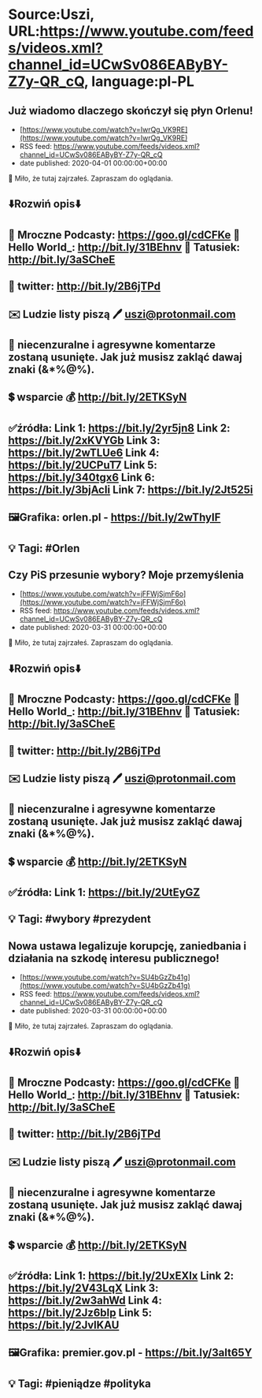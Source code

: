 # Source:Uszi, URL:https://www.youtube.com/feeds/videos.xml?channel_id=UCwSv086EAByBY-Z7y-QR_cQ, language:pl-PL

## Już wiadomo dlaczego skończył się płyn Orlenu!
 - [https://www.youtube.com/watch?v=IwrQg_VK9RE](https://www.youtube.com/watch?v=IwrQg_VK9RE)
 - RSS feed: https://www.youtube.com/feeds/videos.xml?channel_id=UCwSv086EAByBY-Z7y-QR_cQ
 - date published: 2020-04-01 00:00:00+00:00

🤪 Miło, że tutaj zajrzałeś.  Zapraszam do oglądania.

⬇️Rozwiń opis⬇️
------------------------------------------------------------
👀 Mroczne Podcasty: https://goo.gl/cdCFKe
👀 Hello World_: http://bit.ly/31BEhnv
👀 Tatusiek: http://bit.ly/3aSCheE
------------------------------------------------------------
👀 twitter: http://bit.ly/2B6jTPd
------------------------------------------------------------
✉️ Ludzie listy piszą 
🖊️ uszi@protonmail.com
------------------------------------------------------------
👺 niecenzuralne i agresywne komentarze zostaną usunięte.  Jak już musisz zakląć dawaj znaki (&*%@%).
------------------------------------------------------------
💲 wsparcie
💰 http://bit.ly/2ETKSyN
------------------------------------------------------------
✅źródła:
Link 1:                   https://bit.ly/2yr5jn8
Link 2:                   https://bit.ly/2xKVYGb
Link 3:                   https://bit.ly/2wTLUe6
Link 4:                   https://bit.ly/2UCPuT7
Link 5:                   https://bit.ly/340tgx6
Link 6:                   https://bit.ly/3bjAcIi 
Link 7:                   https://bit.ly/2Jt525i
---------------------------------------------------------------
🖼Grafika: 
orlen.pl - https://bit.ly/2wThyIF
-------------------------------------------------------------
💡 Tagi: #Orlen
--------------------------------------------------------------

## Czy PiS przesunie wybory? Moje przemyślenia
 - [https://www.youtube.com/watch?v=jFFWjSjmF6o](https://www.youtube.com/watch?v=jFFWjSjmF6o)
 - RSS feed: https://www.youtube.com/feeds/videos.xml?channel_id=UCwSv086EAByBY-Z7y-QR_cQ
 - date published: 2020-03-31 00:00:00+00:00

🤪 Miło, że tutaj zajrzałeś.  Zapraszam do oglądania.

⬇️Rozwiń opis⬇️
------------------------------------------------------------
👀 Mroczne Podcasty: https://goo.gl/cdCFKe
👀 Hello World_: http://bit.ly/31BEhnv
👀 Tatusiek: http://bit.ly/3aSCheE
------------------------------------------------------------
👀 twitter: http://bit.ly/2B6jTPd
------------------------------------------------------------
✉️ Ludzie listy piszą 
🖊️ uszi@protonmail.com
------------------------------------------------------------
👺 niecenzuralne i agresywne komentarze zostaną usunięte.  Jak już musisz zakląć dawaj znaki (&*%@%).
------------------------------------------------------------
💲 wsparcie
💰 http://bit.ly/2ETKSyN
------------------------------------------------------------
✅źródła:
Link 1:                   https://bit.ly/2UtEyGZ
---------------------------------------------------------------
💡 Tagi: #wybory #prezydent
--------------------------------------------------------------

## Nowa ustawa legalizuje korupcję, zaniedbania i działania na szkodę interesu publicznego!
 - [https://www.youtube.com/watch?v=SU4bGzZb41g](https://www.youtube.com/watch?v=SU4bGzZb41g)
 - RSS feed: https://www.youtube.com/feeds/videos.xml?channel_id=UCwSv086EAByBY-Z7y-QR_cQ
 - date published: 2020-03-31 00:00:00+00:00

🤪 Miło, że tutaj zajrzałeś.  Zapraszam do oglądania.

⬇️Rozwiń opis⬇️
------------------------------------------------------------
👀 Mroczne Podcasty: https://goo.gl/cdCFKe
👀 Hello World_: http://bit.ly/31BEhnv
👀 Tatusiek: http://bit.ly/3aSCheE
------------------------------------------------------------
👀 twitter: http://bit.ly/2B6jTPd
------------------------------------------------------------
✉️ Ludzie listy piszą 
🖊️ uszi@protonmail.com
------------------------------------------------------------
👺 niecenzuralne i agresywne komentarze zostaną usunięte.  Jak już musisz zakląć dawaj znaki (&*%@%).
------------------------------------------------------------
💲 wsparcie
💰 http://bit.ly/2ETKSyN
------------------------------------------------------------
✅źródła:
Link 1:                   https://bit.ly/2UxEXIx
Link 2:                   https://bit.ly/2V43LqX
Link 3:                   https://bit.ly/2w3ahWd
Link 4:                   https://bit.ly/2Jz6bIp
Link 5:                   https://bit.ly/2JvlKAU
---------------------------------------------------------------
🖼Grafika: 
premier.gov.pl - https://bit.ly/3alt65Y
-------------------------------------------------------------
💡 Tagi: #pieniądze #polityka
--------------------------------------------------------------

